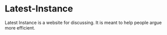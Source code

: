 # Latest-Instance
Latest Instance is a website for discussing. It is meant to help people argue more efficient.
